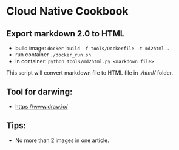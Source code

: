 # Cloud Native Cookbook

Export markdown 2.0 to HTML
---------------------------

- build image: `docker build -f tools/Dockerfile -t md2html .`
- run container `./docker_run.sh`
- in container: `python tools/md2html.py <markdown file>`

This script will convert markdown file to HTML file in *./html/* folder.


Tool for darwing:
-----------------

- https://www.draw.io/


Tips:
------------------

- No more than 2 images in one article.